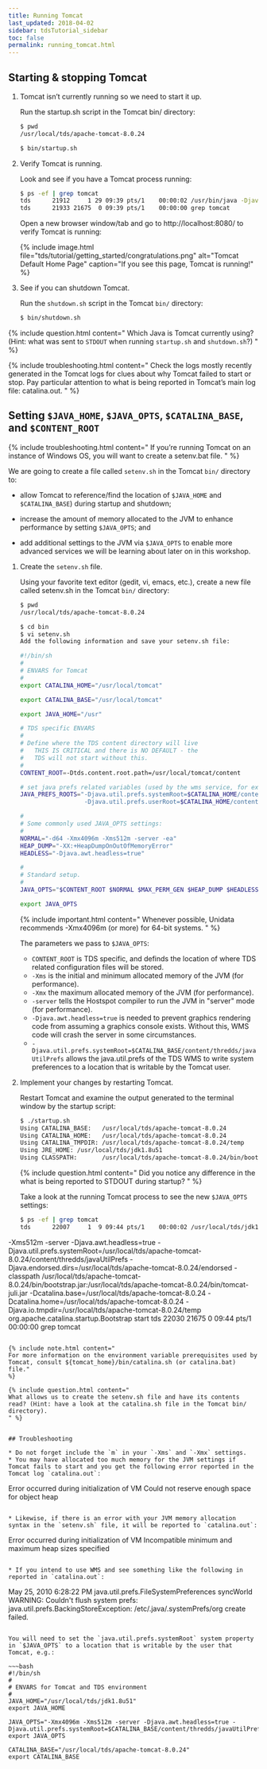 ```yaml
---
title: Running Tomcat
last_updated: 2018-04-02
sidebar: tdsTutorial_sidebar
toc: false
permalink: running_tomcat.html
---
```


## Starting & stopping Tomcat

1. Tomcat isn’t currently running so we need to start it up.

   Run the startup.sh script in the Tomcat bin/ directory:

   ~~~ bash
   $ pwd
   /usr/local/tds/apache-tomcat-8.0.24

   $ bin/startup.sh
   ~~~

2. Verify Tomcat is running.

   Look and see if you have a Tomcat process running:

   ~~~bash
   $ ps -ef | grep tomcat
   tds      21912     1 29 09:39 pts/1    00:00:02 /usr/bin/java -Djava.util.logging.config.file=/usr/local/tds/apache-tomcat-8.0.24/conf/logging.properties -Djava.util.logging.manager=org.apache.juli.ClassLoaderLogManager -Djava.endorsed.dirs=/usr/local/tds/apache-tomcat-8.0.24/endorsed -classpath /usr/local/tds/apache-tomcat-8.0.24/bin/bootstrap.jar:/usr/local/tds/apache-tomcat-8.0.24/bin/tomcat-juli.jar -Dcatalina.base=/usr/local/tds/apache-tomcat-8.0.24 -Dcatalina.home=/usr/local/tds/apache-tomcat-8.0.24 -Djava.io.tmpdir=/usr/local/tds/apache-tomcat-8.0.24/temp org.apache.catalina.startup.Bootstrap start
   tds      21933 21675  0 09:39 pts/1    00:00:00 grep tomcat
   ~~~

   Open a new browser window/tab and go to http://localhost:8080/ to verify Tomcat is running:

   {% include image.html file="tds/tutorial/getting_started/congratulations.png" alt="Tomcat Default Home Page" caption="If you see this page, Tomcat is running!" %}


3. See if you can shutdown Tomcat.

   Run the `shutdown.sh` script in the Tomcat `bin/` directory:

   ~~~bash
   $ bin/shutdown.sh
   ~~~


{% include question.html content="
Which Java is Tomcat currently using? (Hint: what was sent to `STDOUT` when running `startup.sh` and `shutdown.sh`?)
" %}

{% include troubleshooting.html content="
Check the logs mostly recently generated in the Tomcat logs for clues about why Tomcat failed to start or stop.
Pay particular attention to what is being reported in Tomcat’s main log file: catalina.out.
" %}

## Setting `$JAVA_HOME`, `$JAVA_OPTS`, `$CATALINA_BASE`, and `$CONTENT_ROOT`

{% include troubleshooting.html content="
If you’re running Tomcat on an instance of Windows OS, you will want to create a setenv.bat file.
" %}

We are going to create a file called `setenv.sh` in the Tomcat `bin/` directory to:

* allow Tomcat to reference/find the location of `$JAVA_HOME` and `$CATALINA_BASE`) during startup and shutdown;

* increase the amount of memory allocated to the JVM to enhance performance by setting `$JAVA_OPTS`; and

* add additional settings to the JVM via `$JAVA_OPTS` to enable more advanced services we will be learning about later on in this workshop.

1. Create the `setenv.sh` file.

   Using your favorite text editor (gedit, vi, emacs, etc.), create a new file called setenv.sh in the Tomcat `bin/` directory:

   ~~~bash
   $ pwd
   /usr/local/tds/apache-tomcat-8.0.24

   $ cd bin
   $ vi setenv.sh
   Add the following information and save your setenv.sh file:

   #!/bin/sh
   #
   # ENVARS for Tomcat
   #
   export CATALINA_HOME="/usr/local/tomcat"

   export CATALINA_BASE="/usr/local/tomcat"

   export JAVA_HOME="/usr"

   # TDS specific ENVARS
   #
   # Define where the TDS content directory will live
   #   THIS IS CRITICAL and there is NO DEFAULT - the
   #   TDS will not start without this.
   #
   CONTENT_ROOT=-Dtds.content.root.path=/usr/local/tomcat/content

   # set java prefs related variables (used by the wms service, for example)
   JAVA_PREFS_ROOTS="-Djava.util.prefs.systemRoot=$CATALINA_HOME/content/thredds/javaUtilPrefs \
                     -Djava.util.prefs.userRoot=$CATALINA_HOME/content/thredds/javaUtilPrefs"

   #
   # Some commonly used JAVA_OPTS settings:
   #
   NORMAL="-d64 -Xmx4096m -Xms512m -server -ea"
   HEAP_DUMP="-XX:+HeapDumpOnOutOfMemoryError"
   HEADLESS="-Djava.awt.headless=true"

   #
   # Standard setup.
   #
   JAVA_OPTS="$CONTENT_ROOT $NORMAL $MAX_PERM_GEN $HEAP_DUMP $HEADLESS $JAVA_PREFS_ROOTS"

   export JAVA_OPTS
   ~~~

   {% include important.html content="
   Whenever possible, Unidata recommends -Xmx4096m (or more) for 64-bit systems.
   " %}

   The parameters we pass to `$JAVA_OPTS`:

    * `CONTENT_ROOT` is TDS specific, and definds the location of where TDS related configuration files will be stored.
    * `-Xms` is the initial and minimum allocated memory of the JVM (for performance).
    * `-Xmx` the maximum allocated memory of the JVM (for performance).
    * `-server` tells the Hostspot compiler to run the JVM in "server" mode (for performance).
    * `-Djava.awt.headless=true` is needed to prevent graphics rendering code from assuming a graphics console exists.
      Without this, WMS code will crash the server in some circumstances.
    * `-Djava.util.prefs.systemRoot=$CATALINA_BASE/content/thredds/javaUtilPrefs` allows the java.util.prefs of the TDS WMS to write system preferences to a location that is writable by the Tomcat user.

2. Implement your changes by restarting Tomcat.

   Restart Tomcat and examine the output generated to the terminal window by the startup script:

   ~~~bash
   $ ./startup.sh
   Using CATALINA_BASE:   /usr/local/tds/apache-tomcat-8.0.24
   Using CATALINA_HOME:   /usr/local/tds/apache-tomcat-8.0.24
   Using CATALINA_TMPDIR: /usr/local/tds/apache-tomcat-8.0.24/temp
   Using JRE_HOME: /usr/local/tds/jdk1.8u51
   Using CLASSPATH:       /usr/local/tds/apache-tomcat-8.0.24/bin/bootstrap.jar:/usr/local/tds/apache-tomcat-8.0.24/bin/tomcat-juli.jar
   ~~~

   {% include question.html content="
   Did you notice any difference in the what is being reported to STDOUT during startup?
   " %}

   Take a look at the running Tomcat process to see the new `$JAVA_OPTS` settings:

   ~~~bash
   $ ps -ef | grep tomcat
   tds      22007     1  9 09:44 pts/1    00:00:02 /usr/local/tds/jdk1.8u51/bin/java -Djava.util.logging.config.file=/usr/local/tds/apache-tomcat-8.0.24/conf/logging.properties -Djava.util.logging.manager=org.apache.juli.ClassLoaderLogManager -Xmx4096m
  -Xms512m -server -Djava.awt.headless=true -Djava.util.prefs.systemRoot=/usr/local/tds/apache-tomcat-8.0.24/content/thredds/javaUtilPrefs -Djava.endorsed.dirs=/usr/local/tds/apache-tomcat-8.0.24/endorsed -classpath /usr/local/tds/apache-tomcat-8.0.24/bin/bootstrap.jar:/usr/local/tds/apache-tomcat-8.0.24/bin/tomcat-juli.jar -Dcatalina.base=/usr/local/tds/apache-tomcat-8.0.24 -Dcatalina.home=/usr/local/tds/apache-tomcat-8.0.24 -Djava.io.tmpdir=/usr/local/tds/apache-tomcat-8.0.24/temp org.apache.catalina.startup.Bootstrap start
   tds      22030 21675  0 09:44 pts/1    00:00:00 grep tomcat
   ~~~

   {% include note.html content="
   For more information on the environment variable prerequisites used by Tomcat, consult ${tomcat_home}/bin/catalina.sh (or catalina.bat) file."
   %}

   {% include question.html content="
   What allows us to create the setenv.sh file and have its contents read? (Hint: have a look at the catalina.sh file in the Tomcat bin/ directory).
   " %}


## Troubleshooting

 * Do not forget include the `m` in your `-Xms` and `-Xmx` settings.
 * You may have allocated too much memory for the JVM settings if Tomcat fails to start and you get the following error reported in the Tomcat log `catalina.out`:

   ~~~
   Error occurred during initialization of VM
   Could not reserve enough space for object heap
   ~~~

 * Likewise, if there is an error with your JVM memory allocation syntax in the `setenv.sh` file, it will be reported to `catalina.out`:

   ~~~
   Error occurred during initialization of VM
   Incompatible minimum and maximum heap sizes specified
   ~~~

 * If you intend to use WMS and see something like the following in reported in `catalina.out`:

   ~~~
   May 25, 2010 6:28:22 PM java.util.prefs.FileSystemPreferences syncWorld
   WARNING: Couldn't flush system prefs: java.util.prefs.BackingStoreException: /etc/.java/.systemPrefs/org create failed.
   ~~~

   You will need to set the `java.util.prefs.systemRoot` system property in `$JAVA_OPTS` to a location that is writable by the user that Tomcat, e.g.:

   ~~~bash
   #!/bin/sh
   #
   # ENVARS for Tomcat and TDS environment
   #
   JAVA_HOME="/usr/local/tds/jdk1.8u51"
   export JAVA_HOME

   JAVA_OPTS="-Xmx4096m -Xms512m -server -Djava.awt.headless=true -Djava.util.prefs.systemRoot=$CATALINA_BASE/content/thredds/javaUtilPrefs"
   export JAVA_OPTS

   CATALINA_BASE="/usr/local/tds/apache-tomcat-8.0.24"
   export CATALINA_BASE
   ~~~
